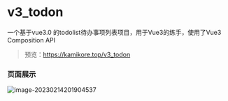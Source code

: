 # v3_todon
一个基于vue3.0 的todolist待办事项列表项目，用于Vue3的练手，使用了Vue3 Composition API

> 预览：https://kamikore.top/v3_todon





### 页面展示

![image-20230214201904537](https://kamikore.top/blog/uploads/2023/02/image-20230214201904537.png)



